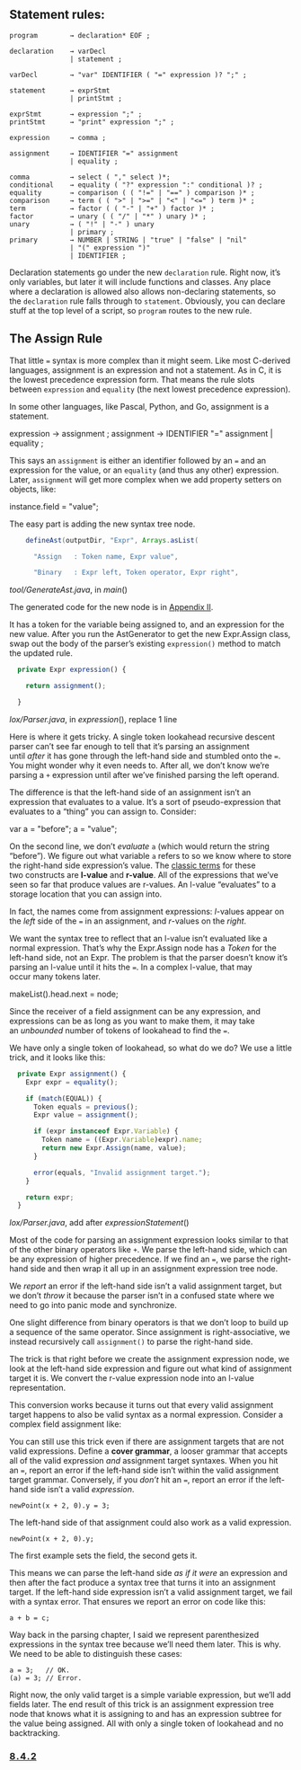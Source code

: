 ## Statement rules:

```bnf
program        → declaration* EOF ;

declaration    → varDecl
               | statement ;
               
varDecl        → "var" IDENTIFIER ( "=" expression )? ";" ;

statement      → exprStmt
               | printStmt ;

exprStmt       → expression ";" ;
printStmt      → "print" expression ";" ;

expression     → comma ;

assignment     → IDENTIFIER "=" assignment
               | equality ;

comma          → select ( "," select )*;
conditional    → equality ( "?" expression ":" conditional )? ;
equality       → comparison ( ( "!=" | "==" ) comparison )* ;
comparison     → term ( ( ">" | ">=" | "<" | "<=" ) term )* ;
term           → factor ( ( "-" | "+" ) factor )* ;
factor         → unary ( ( "/" | "*" ) unary )* ;
unary          → ( "!" | "-" ) unary
               | primary ;
primary        → NUMBER | STRING | "true" | "false" | "nil"
               | "(" expression ")" 
               | IDENTIFIER ;
```

Declaration statements go under the new `declaration` rule. Right now, it’s only variables, but later it will include functions and classes. Any place where a declaration is allowed also allows non-declaring statements, so the `declaration` rule falls through to `statement`. Obviously, you can declare stuff at the top level of a script, so `program` routes to the new rule.


## The Assign Rule

That little `=` syntax is more complex than it might seem. Like most C-derived languages, assignment is an expression and not a statement. As in C, it is the lowest precedence expression form. That means the rule slots between `expression` and `equality` (the next lowest precedence expression).

In some other languages, like Pascal, Python, and Go, assignment is a statement.

expression     → assignment ;
assignment     → IDENTIFIER "=" assignment
               | equality ;

This says an `assignment` is either an identifier followed by an `=` and an expression for the value, or an `equality` (and thus any other) expression. Later, `assignment` will get more complex when we add property setters on objects, like:

instance.field = "value";

The easy part is adding the new syntax tree node.

```java
    defineAst(outputDir, "Expr", Arrays.asList(

      "Assign   : Token name, Expr value",

      "Binary   : Expr left, Token operator, Expr right",
```

_tool/GenerateAst.java_, in _main_()

The generated code for the new node is in [Appendix II](https://craftinginterpreters.com/appendix-ii.html#assign-expression).

It has a token for the variable being assigned to, and an expression for the new value. After you run the AstGenerator to get the new Expr.Assign class, swap out the body of the parser’s existing `expression()` method to match the updated rule.

```ts
  private Expr expression() {

    return assignment();

  }
```

_lox/Parser.java_, in _expression_(), replace 1 line

Here is where it gets tricky. A single token lookahead recursive descent parser can’t see far enough to tell that it’s parsing an assignment until _after_ it has gone through the left-hand side and stumbled onto the `=`. You might wonder why it even needs to. After all, we don’t know we’re parsing a `+` expression until after we’ve finished parsing the left operand.

The difference is that the left-hand side of an assignment isn’t an expression that evaluates to a value. It’s a sort of pseudo-expression that evaluates to a “thing” you can assign to. Consider:

var a = "before";
a = "value";

On the second line, we don’t _evaluate_ `a` (which would return the string “before”). We figure out what variable `a` refers to so we know where to store the right-hand side expression’s value. The [classic terms](https://en.wikipedia.org/wiki/Value_\(computer_science\)#lrvalue) for these two constructs are **l-value** and **r-value**. All of the expressions that we’ve seen so far that produce values are r-values. An l-value “evaluates” to a storage location that you can assign into.

In fact, the names come from assignment expressions: _l_-values appear on the _left_ side of the `=` in an assignment, and _r_-values on the _right_.

We want the syntax tree to reflect that an l-value isn’t evaluated like a normal expression. That’s why the Expr.Assign node has a _Token_ for the left-hand side, not an Expr. The problem is that the parser doesn’t know it’s parsing an l-value until it hits the `=`. In a complex l-value, that may occur many tokens later.

makeList().head.next = node;

Since the receiver of a field assignment can be any expression, and expressions can be as long as you want to make them, it may take an _unbounded_ number of tokens of lookahead to find the `=`.

We have only a single token of lookahead, so what do we do? We use a little trick, and it looks like this:

```ts
  private Expr assignment() {
    Expr expr = equality();

    if (match(EQUAL)) {
      Token equals = previous();
      Expr value = assignment();

      if (expr instanceof Expr.Variable) {
        Token name = ((Expr.Variable)expr).name;
        return new Expr.Assign(name, value);
      }

      error(equals, "Invalid assignment target."); 
    }

    return expr;
  }
```

_lox/Parser.java_, add after _expressionStatement_()

Most of the code for parsing an assignment expression looks similar to that of the other binary operators like `+`. We parse the left-hand side, which can be any expression of higher precedence. If we find an `=`, we parse the right-hand side and then wrap it all up in an assignment expression tree node.

We _report_ an error if the left-hand side isn’t a valid assignment target, but we don’t _throw_ it because the parser isn’t in a confused state where we need to go into panic mode and synchronize.

One slight difference from binary operators is that we don’t loop to build up a sequence of the same operator. Since assignment is right-associative, we instead recursively call `assignment()` to parse the right-hand side.

The trick is that right before we create the assignment expression node, we look at the left-hand side expression and figure out what kind of assignment target it is. We convert the r-value expression node into an l-value representation.

This conversion works because it turns out that every valid assignment target happens to also be valid syntax as a normal expression. Consider a complex field assignment like:

You can still use this trick even if there are assignment targets that are not valid expressions. Define a **cover grammar**, a looser grammar that accepts all of the valid expression _and_ assignment target syntaxes. When you hit an `=`, report an error if the left-hand side isn’t within the valid assignment target grammar. Conversely, if you _don’t_ hit an `=`, report an error if the left-hand side isn’t a valid _expression_.

```
newPoint(x + 2, 0).y = 3;
```

The left-hand side of that assignment could also work as a valid expression.

```
newPoint(x + 2, 0).y;
```

The first example sets the field, the second gets it.

This means we can parse the left-hand side _as if it were_ an expression and then after the fact produce a syntax tree that turns it into an assignment target. If the left-hand side expression isn’t a valid assignment target, we fail with a syntax error. That ensures we report an error on code like this:

```
a + b = c;
```

Way back in the parsing chapter, I said we represent parenthesized expressions in the syntax tree because we’ll need them later. This is why. We need to be able to distinguish these cases:

```
a = 3;   // OK.
(a) = 3; // Error.
```

Right now, the only valid target is a simple variable expression, but we’ll add fields later. The end result of this trick is an assignment expression tree node that knows what it is assigning to and has an expression subtree for the value being assigned. All with only a single token of lookahead and no backtracking.

### [8 . 4 . 2](https://craftinginterpreters.com/statements-and-state.html#assignment-semantics)
